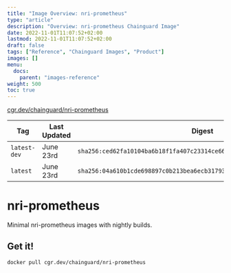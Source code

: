 ```yaml
---
title: "Image Overview: nri-prometheus"
type: "article"
description: "Overview: nri-prometheus Chainguard Image"
date: 2022-11-01T11:07:52+02:00
lastmod: 2022-11-01T11:07:52+02:00
draft: false
tags: ["Reference", "Chainguard Images", "Product"]
images: []
menu:
  docs:
    parent: "images-reference"
weight: 500
toc: true
---
```


[cgr.dev/chainguard/nri-prometheus](https://github.com/chainguard-images/images/tree/main/images/nri-prometheus)

| Tag          | Last Updated | Digest                                                                    |
|--------------|--------------|---------------------------------------------------------------------------|
| `latest-dev` | June 23rd    | `sha256:ced62fa10104ba6b18f1fa407c23314ce663748b01dba85f9d0efaa0641ee3f9` |
| `latest`     | June 23rd    | `sha256:04a610b1cde698897c0b213bea6ecb31793eb3a03600accbf077d6d9d0bba747` |

# nri-prometheus

Minimal nri-prometheus images with nightly builds.

## Get it!

```shell
docker pull cgr.dev/chainguard/nri-prometheus
```